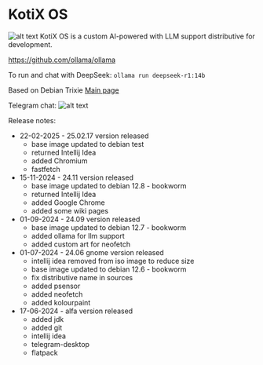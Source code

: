 # KotiX OS

![alt text](kotix.png)
KotiX OS is a custom AI-powered with LLM support distributive for development.

https://github.com/ollama/ollama

To run and chat with DeepSeek:
`ollama run deepseek-r1:14b`

Based on Debian Trixie
[Main page](https://nolfgk.github.io/KotiX-OS/)

Telegram chat:
![alt text](kotix_tg.jpg)

Release notes:

- 22-02-2025 - 25.02.17 version released
  - base image updated to debian test
  - returned Intellij Idea
  - added Chromium
  - fastfetch
- 15-11-2024 - 24.11 version released
    - base image updated to debian 12.8 - bookworm
    - returned Intellij Idea
    - added Google Chrome
    - added some wiki pages
- 01-09-2024 - 24.09 version released
    - base image updated to debian 12.7 - bookworm
    - added ollama for llm support
    - added custom art for neofetch
- 01-07-2024 - 24.06 gnome version released
    - intellij idea removed from iso image to reduce size
    - base image updated to debian 12.6 - bookworm
    - fix distributive name in sources
    - added psensor
    - added neofetch
    - added kolourpaint
- 17-06-2024 - alfa version released
    - added jdk
    - added git
    - intellij idea
    - telegram-desktop
    - flatpack